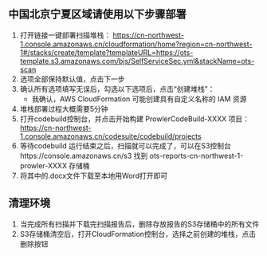 
## 中国北京宁夏区域请使用以下步骤部署
1. 打开链接一键部署扫描堆栈： https://cn-northwest-1.console.amazonaws.cn/cloudformation/home?region=cn-northwest-1#/stacks/create/template?templateURL=https://ots-template.s3.amazonaws.com/bjs/SelfServiceSec.yml&stackName=ots-scan
2. 选项全部保持默认值，点击下一步
3. 确认所有选项填写无误后，勾选以下选项后，点击“创建堆栈”：
   - 我确认，AWS CloudFormation 可能创建具有自定义名称的 IAM 资源
4. 堆栈部署过程大概需要5分钟
5. 打开codebuild控制台，并点击开始构建 ProwlerCodeBuild-XXXX 项目： https://cn-northwest-1.console.amazonaws.cn/codesuite/codebuild/projects
6. 等待codebuild 运行结束之后，扫描就可以完成了，可以在S3控制台https://console.amazonaws.cn/s3 找到 ots-reports-cn-northwest-1-prowler-XXXX 存储桶 
7. 将其中的.docx文件下载至本地用Word打开即可

## 清理环境
1. 当完成所有扫描并下载完扫描报告后，删除存放报告的S3存储桶中的所有文件
2. S3存储桶清空后，打开CloudFormation控制台，选择之前创建的堆栈，点击删除按钮